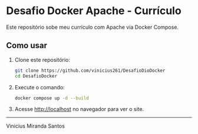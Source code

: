 # Desafio Docker Apache - Currículo

Este repositório sobe meu currículo com Apache via Docker Compose.

## Como usar

1. Clone este repositório:
   ```sh
   git clone https://github.com/vinicius261/DesafioDioDocker
   cd DesafioDocker
   ```

2. Execute o comando:
   ```sh
   docker compose up -d --build
   ```
   
3. Acesse [http://localhost](http://localhost) no navegador para ver o site.

---
Vinicius Miranda Santos
